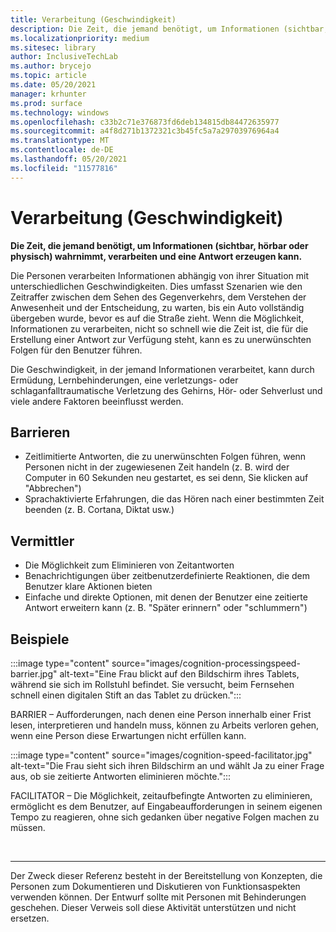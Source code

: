 ```yaml
---
title: Verarbeitung (Geschwindigkeit)
description: Die Zeit, die jemand benötigt, um Informationen (sichtbar, hörbar oder physisch) wahrnimmt, verarbeiten und eine Antwort erzeugen kann
ms.localizationpriority: medium
ms.sitesec: library
author: InclusiveTechLab
ms.author: brycejo
ms.topic: article
ms.date: 05/20/2021
manager: krhunter
ms.prod: surface
ms.technology: windows
ms.openlocfilehash: c33b2c71e376873fd6deb134815db84472635977
ms.sourcegitcommit: a4f8d271b1372321c3b45fc5a7a29703976964a4
ms.translationtype: MT
ms.contentlocale: de-DE
ms.lasthandoff: 05/20/2021
ms.locfileid: "11577816"
---
```

# <a name="processing-speed"></a>Verarbeitung (Geschwindigkeit)

**Die Zeit, die jemand benötigt, um Informationen (sichtbar, hörbar oder physisch) wahrnimmt, verarbeiten und eine Antwort erzeugen kann.**

Die Personen verarbeiten Informationen abhängig von ihrer Situation mit unterschiedlichen Geschwindigkeiten. Dies umfasst Szenarien wie den Zeitraffer zwischen dem Sehen des Gegenverkehrs, dem Verstehen der Anwesenheit und der Entscheidung, zu warten, bis ein Auto vollständig übergeben wurde, bevor es auf die Straße zieht. Wenn die Möglichkeit, Informationen zu verarbeiten, nicht so schnell wie die Zeit ist, die für die Erstellung einer Antwort zur Verfügung steht, kann es zu unerwünschten Folgen für den Benutzer führen.

Die Geschwindigkeit, in der jemand Informationen verarbeitet, kann durch Ermüdung, Lernbehinderungen, eine verletzungs- oder schlaganfalltraumatische Verletzung des Gehirns, Hör- oder Sehverlust und viele andere Faktoren beeinflusst werden.

## <a name="barriers"></a>Barrieren

* Zeitlimitierte Antworten, die zu unerwünschten Folgen führen, wenn Personen nicht in der zugewiesenen Zeit handeln (z. B. wird der Computer in 60 Sekunden neu gestartet, es sei denn, Sie klicken auf "Abbrechen")
* Sprachaktivierte Erfahrungen, die das Hören nach einer bestimmten Zeit beenden (z. B. Cortana, Diktat usw.)

## <a name="facilitators"></a>Vermittler

* Die Möglichkeit zum Eliminieren von Zeitantworten
* Benachrichtigungen über zeitbenutzerdefinierte Reaktionen, die dem Benutzer klare Aktionen bieten
* Einfache und direkte Optionen, mit denen der Benutzer eine zeitierte Antwort erweitern kann (z. B. "Später erinnern" oder "schlummern")

## <a name="examples"></a>Beispiele

:::image type="content" source="images/cognition-processingspeed-barrier.jpg" alt-text="Eine Frau blickt auf den Bildschirm ihres Tablets, während sie sich im Rollstuhl befindet. Sie versucht, beim Fernsehen schnell einen digitalen Stift an das Tablet zu drücken.":::

BARRIER – Aufforderungen, nach denen eine Person innerhalb einer Frist lesen, interpretieren und handeln muss, können zu Arbeits verloren gehen, wenn eine Person diese Erwartungen nicht erfüllen kann.

:::image type="content" source="images/cognition-speed-facilitator.jpg" alt-text="Die Frau sieht sich ihren Bildschirm an und wählt Ja zu einer Frage aus, ob sie zeitierte Antworten eliminieren möchte.":::

FACILITATOR – Die Möglichkeit, zeitaufbefingte Antworten zu eliminieren, ermöglicht es dem Benutzer, auf Eingabeaufforderungen in seinem eigenen Tempo zu reagieren, ohne sich gedanken über negative Folgen machen zu müssen.


&nbsp;

[comment]: # (Footer-Anweisung)
___
Der Zweck dieser Referenz besteht in der Bereitstellung von Konzepten, die Personen zum Dokumentieren und Diskutieren von Funktionsaspekten verwenden können. Der Entwurf sollte mit Personen mit Behinderungen geschehen. Dieser Verweis soll diese Aktivität unterstützen und nicht ersetzen. 